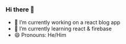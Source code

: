### Hi there 👋


- 🔭 I’m currently working on a react blog app
- 🌱 I’m currently learning react & firebase
- 😄 Pronouns: He/Him
